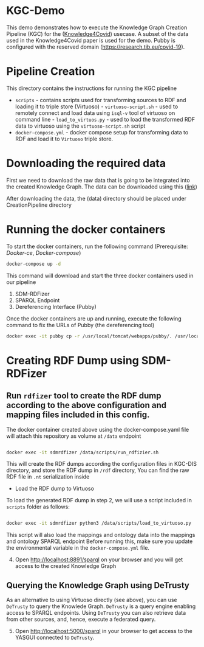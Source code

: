 # KGC-Demo

This demo demonstrates how to execute the Knowledge Graph Creation Pipeline (KGC) for the ([Knowledge4Covid](https://www.sciencedirect.com/science/article/pii/S1570826822000440)) usecase.
A subset of the data used in the Knowledge4Covid paper is used for the demo.
Pubby is configured with the reserved domain (https://research.tib.eu/covid-19).

# Pipeline Creation

This directory contains the instructions for running the KGC pipeline

- `scripts` - contains scripts used for transforming sources to RDF and loading it to triple store (Virtuoso)
      - `virtuoso-script.sh`  - used to remotely connect and load data using `isql-v` tool of virtuoso on command line
      - `load_to_virtuos.py` - used to load the transformed RDF data to virtuoso using the `virtuoso-script.sh` script
- `docker-compose.yml` - docker compose setup for transforming data to RDF and load it to `Virtuoso` triple store.

# Downloading the required data

First we need to download the raw data that is going to be integrated into the created Knowledge Graph.
The data can be downloaded using this ([link](https://tib.eu/cloud/s/6HNEDLEdCdGztjz))

After downloading the data, the (data) directory should be placed under CreationPipeline directory



# Running the docker containers
To start the docker containers, run the following command
(Prerequisite: *Docker-ce*, *Docker-compose*)
```bash
docker-compose up -d
```
This command will download and start the three docker containers used in our pipeline
1) SDM-RDFizer
2) SPARQL Endpoint
3) Dereferencing Interface (Pubby)

Once the docker containers are up and running, execute the following command to fix the URLs of Pubby (the dereferencing tool)
```bash
docker exec -it pubby cp -r /usr/local/tomcat/webapps/pubby/. /usr/local/tomcat/webapps/ROOT/

```

# Creating RDF Dump using SDM-RDFizer

## Run `rdfizer` tool to create the RDF dump according to the above configuration and mapping files included in this config.

The docker container created above using the docker-compose.yaml file will attach this repository as volume at `/data` endpoint

```bash

docker exec -it sdmrdfizer /data/scripts/run_rdfizier.sh

```

This will create the RDF dumps according the configuration files in KGC-DIS directory, and store the RDF dump in `/rdf` directory, 
You can find the raw RDF file in `.nt` serialization inside 

- Load the RDF dump to Virtuoso


To load the generated RDF dump in step 2, we will use a script included in `scripts` folder as follows:

```bash

docker exec -it sdmrdfizer python3 /data/scripts/load_to_virtuoso.py

```
This script will also load the mappings and ontology data into the mappings and ontology SPARQL endpoint
Before running this, make sure you update the environmental variable in the `docker-compose.yml` file.



4. Open [http://localhost:8891/sparql](http://localhost:8891/sparql) on your browser and you will get access to the created Knowledge Graph

## Querying the Knowledge Graph using DeTrusty

As an alternative to using Virtuoso directly (see above), you can use `DeTrusty` to query the Knowlede Graph.
`DeTrusty` is a query engine enabling access to SPARQL endpoints.
Using `DeTrusty` you can also retrieve data from other sources, and, hence, execute a federated query.

5. Open [http://localhost:5000/sparql](http://localhost:5000/sparql) in your browser to get access to the YASGUI connected to `DeTrusty`.

